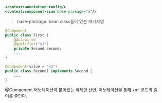```xml
<context:annotation-config/>
<context:component-scan base-package="a"/>
```
>base-package: bean class들이 있는 패키지명
```java
@Component
public class First {
	@Autowired
	@Qualifier("s1")
	private Second second;
	...
}

@Component(value = "s1")
public class Second1 implements Second {	
	...
}
```

@Component 어노테이션이 붙어있는 객체만 선언.
어노테이션을 통해 xml 코드의 길이를 줄인다.
<!--stackedit_data:
eyJoaXN0b3J5IjpbLTE3MzYzNzM1XX0=
-->